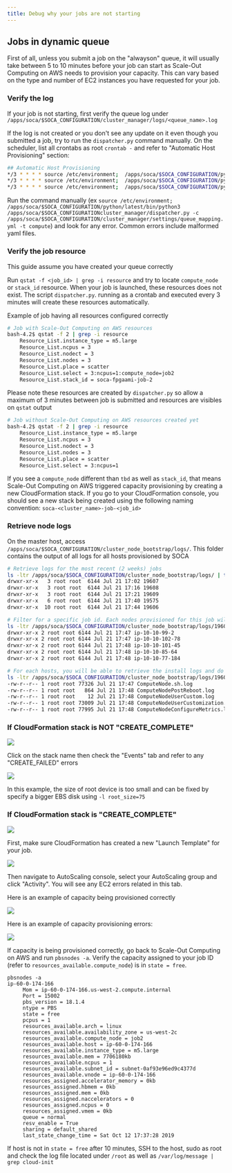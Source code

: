 ```yaml
---
title: Debug why your jobs are not starting
---
```


## Jobs in dynamic queue

First of all, unless you submit a job on the "alwayson" queue, it will usually take between 5 to 10 minutes before your job can start as Scale-Out Computing on AWS needs to provision your capacity. This can vary based on the type and number of EC2 instances you have requested for your job.

### Verify the log
If your job is not starting, first verify the queue log under `/apps/soca/$SOCA_CONFIGURATION/cluster_manager/logs/<queue_name>.log`

If the log is not created or you don't see any update on it even though you submitted a job, try to run the `dispatcher.py` command manually. On the scheduler, list all crontabs as root `crontab -` and refer to "Automatic Host Provisioning" section:

~~~bash
## Automatic Host Provisioning
*/3 * * * * source /etc/environment;  /apps/soca/$SOCA_CONFIGURATION/python/latest/bin/python3 /apps/soca/$SOCA_CONFIGURATION/cluster_manager/dispatcher.py -c /apps/soca/$SOCA_CONFIGURATION/cluster_manager/settings/queue_mapping.yml -t compute
*/3 * * * * source /etc/environment;  /apps/soca/$SOCA_CONFIGURATION/python/latest/bin/python3 /apps/soca/$SOCA_CONFIGURATION/cluster_manager/dispatcher.py -c /apps/soca/$SOCA_CONFIGURATION/cluster_manager/settings/queue_mapping.yml -t desktop
*/3 * * * * source /etc/environment;  /apps/soca/$SOCA_CONFIGURATION/python/latest/bin/python3 /apps/soca/$SOCA_CONFIGURATION/cluster_manager/dispatcher.py -c /apps/soca/$SOCA_CONFIGURATION/cluster_manager/settings/queue_mapping.yml -t test
~~~

Run the command manually (ex `source /etc/environment;  /apps/soca/$SOCA_CONFIGURATION/python/latest/bin/python3 /apps/soca/$SOCA_CONFIGURATIONcluster_manager/dispatcher.py -c /apps/soca/$SOCA_CONFIGURATION/cluster_manager/settings/queue_mapping.yml -t compute`) and look for any error. Common errors include malformed yaml files.

### Verify the job resource

This guide assume you have created your queue correctly

Run `qstat -f <job_id> | grep -i resource` and try to locate `compute_node` or `stack_id` resource. When your job is launched, these resources does not exist. The script `dispatcher.py`. running as a crontab and executed every 3 minutes will create these resources automatically.

Example of job having all resources configured correctly
~~~bash hl_lines="8 9"
# Job with Scale-Out Computing on AWS resources
bash-4.2$ qstat -f 2 | grep -i resource
    Resource_List.instance_type = m5.large
    Resource_List.ncpus = 3
    Resource_List.nodect = 3
    Resource_List.nodes = 3
    Resource_List.place = scatter
    Resource_List.select = 3:ncpus=1:compute_node=job2 
    Resource_List.stack_id = soca-fpgaami-job-2
~~~

Please note these resources are created by `dispatcher.py` so allow a maximum of 3 minutes between job is submitted and resources are visibles on `qstat` output
~~~bash
# Job without Scale-Out Computing on AWS resources created yet
bash-4.2$ qstat -f 2 | grep -i resource
    Resource_List.instance_type = m5.large
    Resource_List.ncpus = 3
    Resource_List.nodect = 3
    Resource_List.nodes = 3
    Resource_List.place = scatter
    Resource_List.select = 3:ncpus=1
~~~

If you see a `compute_node` different than `tbd` as well as `stack_id`, that means Scale-Out Computing on AWS triggered capacity provisioning by creating a new CloudFormation stack.
If you go to your CloudFormation console, you should see  a new stack being created using the following naming convention: `soca-<cluster_name>-job-<job_id>`

### Retrieve node logs

On the master host, access `/apps/soca/$SOCA_CONFIGURATION/cluster_node_bootstrap/logs/`. This folder contains the output of all logs for all hosts provisioned by SOCA

~~~bash hl_lines="2 10 18"
# Retrieve logs for the most recent (2 weeks) jobs
ls -ltr /apps/soca/$SOCA_CONFIGURATION/cluster_node_bootstrap/logs/ | tail -n 5
drwxr-xr-x   3 root root  6144 Jul 21 17:02 19607
drwxr-xr-x   3 root root  6144 Jul 21 17:16 19608
drwxr-xr-x   3 root root  6144 Jul 21 17:21 19609
drwxr-xr-x   6 root root  6144 Jul 21 17:40 19575
drwxr-xr-x  10 root root  6144 Jul 21 17:44 19606

# Filter for a specific job id. Each nodes provisioned for this job will show up on the directory
ls -ltr /apps/soca/$SOCA_CONFIGURATION/cluster_node_bootstrap/logs/19606 | tail -n 5
drwxr-xr-x 2 root root 6144 Jul 21 17:47 ip-10-10-99-2
drwxr-xr-x 2 root root 6144 Jul 21 17:47 ip-10-10-102-78
drwxr-xr-x 2 root root 6144 Jul 21 17:48 ip-10-10-101-45
drwxr-xr-x 2 root root 6144 Jul 21 17:48 ip-10-10-85-64
drwxr-xr-x 2 root root 6144 Jul 21 17:48 ip-10-10-77-184

# For each hosts, you will be able to retrieve the install logs and do any troubleshooting
ls -ltr /apps/soca/$SOCA_CONFIGURATION/cluster_node_bootstrap/logs/19606/ip-10-10-85-64
-rw-r--r-- 1 root root 77326 Jul 21 17:47 ComputeNode.sh.log
-rw-r--r-- 1 root root   864 Jul 21 17:48 ComputeNodePostReboot.log
-rw-r--r-- 1 root root    12 Jul 21 17:48 ComputeNodeUserCustom.log
-rw-r--r-- 1 root root 73009 Jul 21 17:48 ComputeNodeUserCustomization.log
-rw-r--r-- 1 root root 77995 Jul 21 17:48 ComputeNodeConfigureMetrics.log
~~~

### If CloudFormation stack is NOT "CREATE_COMPLETE"

![](../imgs/job-launch-4.png)

Click on the stack name then check the "Events" tab and refer to any "CREATE_FAILED" errors

![](../imgs/job-launch-5.png)

In this example, the size of root device is too small and can be fixed by specify a bigger EBS disk using  `-l root_size=75`


### If CloudFormation stack is "CREATE_COMPLETE"

![](../imgs/job-launch-1.png)

First, make sure CloudFormation has created a new "Launch Template" for your job.

![](../imgs/job-launch-2.png)

Then navigate to AutoScaling console, select your AutoScaling group and click "Activity". You will see any EC2 errors related in this tab.

Here is an example of capacity being provisioned correctly

![](../imgs/job-launch-3.png)

Here is an example of capacity provisioning errors:

![](../imgs/job-launch-6.png)






If capacity is being provisioned correctly, go back to Scale-Out Computing on AWS and run `pbsnodes -a`. Verify the capacity assigned to your job ID (refer to `resources_available.compute_node`) is in `state = free`.

~~~hl_lines="7"
pbsnodes -a
ip-60-0-174-166
     Mom = ip-60-0-174-166.us-west-2.compute.internal
     Port = 15002
     pbs_version = 18.1.4
     ntype = PBS
     state = free
     pcpus = 1
     resources_available.arch = linux
     resources_available.availability_zone = us-west-2c
     resources_available.compute_node = job2
     resources_available.host = ip-60-0-174-166
     resources_available.instance_type = m5.large
     resources_available.mem = 7706180kb
     resources_available.ncpus = 1
     resources_available.subnet_id = subnet-0af93e96ed9c4377d
     resources_available.vnode = ip-60-0-174-166
     resources_assigned.accelerator_memory = 0kb
     resources_assigned.hbmem = 0kb
     resources_assigned.mem = 0kb
     resources_assigned.naccelerators = 0
     resources_assigned.ncpus = 0
     resources_assigned.vmem = 0kb
     queue = normal
     resv_enable = True
     sharing = default_shared
     last_state_change_time = Sat Oct 12 17:37:28 2019
~~~

If host is not in `state = free` after 10 minutes, SSH to the host, sudo as root and check the log file located under `/root` as well as `/var/log/message | grep cloud-init`
